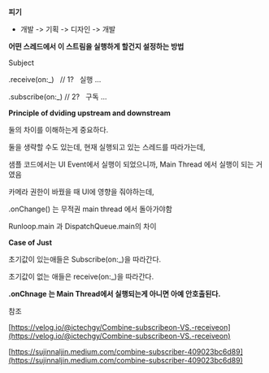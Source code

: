 **피기**

- 개발 -> 기획 -> 디자인 -> 개발

  

**어떤 스레드에서 이 스트림을 실행하게 할건지 설정하는 방법**

Subject

.receive(on:_)   // 1?   실행 … 

.subscribe(on:_) // 2?   구독 …

  

  

**Principle of dviding upstream and downstream**

둘의 차이를 이해하는게 중요하다. 

  

둘을 생략할 수도 있는데, 현재 실행되고 있는 스레드를 따라가는데, 

샘플 코드에서는 UI Event에서 실행이 되었으니까, Main Thread 에서 실행이 되는 거였음 

카메라 권한이 바꿨을 때 UI에 영향을 줘야하는데, 

.onChange() 는 무적권 main thread 에서 돌아가야함 

  

Runloop.main 과 DispatchQueue.main의 차이

  

**Case of Just**

초기값이 있는애들은 Subscribe(on:_)을 따라간다. 

  

초기값이 없는 애들은 receive(on:_)을 따라간다. 

  

  

**.onChnage 는 Main Thread에서 실행되는게 아니면 아예 안호출된다.**

  

  

  

참조

[https://velog.io/@ictechgy/Combine-subscribeon-VS.-receiveon](https://velog.io/@ictechgy/Combine-subscribeon-VS.-receiveon)

[https://sujinnaljin.medium.com/combine-subscriber-409023bc6d89](https://sujinnaljin.medium.com/combine-subscriber-409023bc6d89)